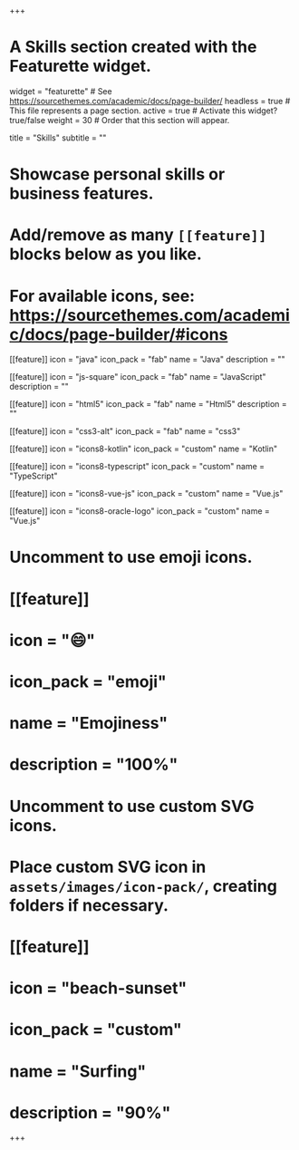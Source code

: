 +++
# A Skills section created with the Featurette widget.
widget = "featurette"  # See https://sourcethemes.com/academic/docs/page-builder/
headless = true  # This file represents a page section.
active = true  # Activate this widget? true/false
weight = 30  # Order that this section will appear.

title = "Skills"
subtitle = ""

# Showcase personal skills or business features.
# 
# Add/remove as many `[[feature]]` blocks below as you like.
# 
# For available icons, see: https://sourcethemes.com/academic/docs/page-builder/#icons

[[feature]]
  icon = "java"
  icon_pack = "fab"
  name = "Java"
  description = ""
  
[[feature]]
  icon = "js-square"
  icon_pack = "fab"
  name = "JavaScript"
  description = ""  
  
[[feature]]
  icon = "html5"
  icon_pack = "fab"
  name = "Html5"
  description = ""

[[feature]]
  icon = "css3-alt"
  icon_pack = "fab"
  name = "css3"

[[feature]]
  icon = "icons8-kotlin"
  icon_pack = "custom"
  name = "Kotlin"

[[feature]]
  icon = "icons8-typescript"
  icon_pack = "custom"
  name = "TypeScript"

[[feature]]
  icon = "icons8-vue-js"
  icon_pack = "custom"
  name = "Vue.js"

[[feature]]
  icon = "icons8-oracle-logo"
  icon_pack = "custom"
  name = "Vue.js"

# Uncomment to use emoji icons.
# [[feature]]
#  icon = ":smile:"
#  icon_pack = "emoji"
#  name = "Emojiness"
#  description = "100%"  

# Uncomment to use custom SVG icons.
# Place custom SVG icon in `assets/images/icon-pack/`, creating folders if necessary.
# [[feature]]
#  icon = "beach-sunset"
#  icon_pack = "custom"
#  name = "Surfing"
#  description = "90%"

+++
